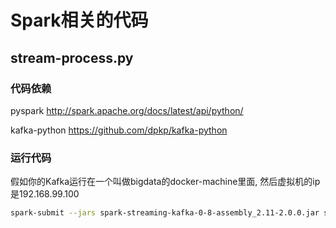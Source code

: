 # Spark相关的代码

## stream-process.py

### 代码依赖
pyspark         http://spark.apache.org/docs/latest/api/python/

kafka-python    https://github.com/dpkp/kafka-python


### 运行代码
假如你的Kafka运行在一个叫做bigdata的docker-machine里面, 然后虚拟机的ip是192.168.99.100
```sh
spark-submit --jars spark-streaming-kafka-0-8-assembly_2.11-2.0.0.jar stream-processing.py stock-analyzer average-stock-price 192.168.99.100:9092
```